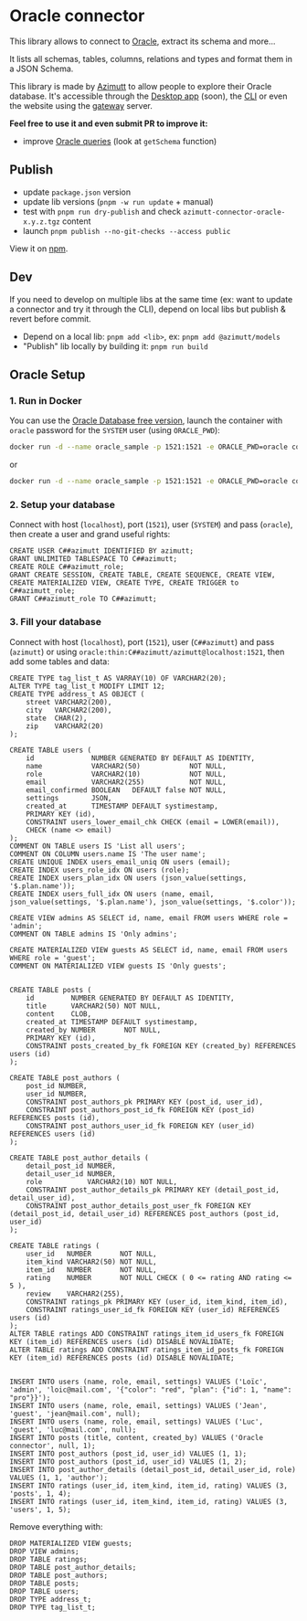 # Oracle connector

This library allows to connect to [Oracle](https://www.oracle.com/database), extract its schema and more...

It lists all schemas, tables, columns, relations and types and format them in a JSON Schema.

This library is made by [Azimutt](https://azimutt.app) to allow people to explore their Oracle database.
It's accessible through the [Desktop app](../../desktop) (soon), the [CLI](https://www.npmjs.com/package/azimutt) or even the website using the [gateway](../../gateway) server.

**Feel free to use it and even submit PR to improve it:**

- improve [Oracle queries](./src/oracle.ts) (look at `getSchema` function)

## Publish

- update `package.json` version
- update lib versions (`pnpm -w run update` + manual)
- test with `pnpm run dry-publish` and check `azimutt-connector-oracle-x.y.z.tgz` content
- launch `pnpm publish --no-git-checks --access public`

View it on [npm](https://www.npmjs.com/package/@azimutt/connector-oracle).

## Dev

If you need to develop on multiple libs at the same time (ex: want to update a connector and try it through the CLI), depend on local libs but publish & revert before commit.

- Depend on a local lib: `pnpm add <lib>`, ex: `pnpm add @azimutt/models`
- "Publish" lib locally by building it: `pnpm run build`

## Oracle Setup

### 1. Run in Docker

You can use the [Oracle Database free version](https://container-registry.oracle.com/ords/ocr/ba/database), launch the container with `oracle` password for the `SYSTEM` user (using `ORACLE_PWD`):

```bash
docker run -d --name oracle_sample -p 1521:1521 -e ORACLE_PWD=oracle container-registry.oracle.com/database/free:23.4.0.0-lite
```

or

```bash
docker run -d --name oracle_sample -p 1521:1521 -e ORACLE_PWD=oracle container-registry.oracle.com/database/free:latest
```

### 2. Setup your database

Connect with host (`localhost`), port (`1521`), user (`SYSTEM`) and pass (`oracle`), then create a user and grand useful rights:

```oracle
CREATE USER C##azimutt IDENTIFIED BY azimutt;
GRANT UNLIMITED TABLESPACE TO C##azimutt;
CREATE ROLE C##azimutt_role;
GRANT CREATE SESSION, CREATE TABLE, CREATE SEQUENCE, CREATE VIEW, CREATE MATERIALIZED VIEW, CREATE TYPE, CREATE TRIGGER to C##azimutt_role;
GRANT C##azimutt_role TO C##azimutt;
```

### 3. Fill your database

Connect with host (`localhost`), port (`1521`), user (`C##azimutt`) and pass (`azimutt`) or using `oracle:thin:C##azimutt/azimutt@localhost:1521`, then add some tables and data:

```oracle
CREATE TYPE tag_list_t AS VARRAY(10) OF VARCHAR2(20);
ALTER TYPE tag_list_t MODIFY LIMIT 12;
CREATE TYPE address_t AS OBJECT (
    street VARCHAR2(200),
    city   VARCHAR2(200),
    state  CHAR(2),
    zip    VARCHAR2(20)
);

CREATE TABLE users (
    id              NUMBER GENERATED BY DEFAULT AS IDENTITY,
    name            VARCHAR2(50)            NOT NULL,
    role            VARCHAR2(10)            NOT NULL,
    email           VARCHAR2(255)           NOT NULL,
    email_confirmed BOOLEAN   DEFAULT false NOT NULL,
    settings        JSON,
    created_at      TIMESTAMP DEFAULT systimestamp,
    PRIMARY KEY (id),
    CONSTRAINT users_lower_email_chk CHECK (email = LOWER(email)),
    CHECK (name <> email)
);
COMMENT ON TABLE users IS 'List all users';
COMMENT ON COLUMN users.name IS 'The user name';
CREATE UNIQUE INDEX users_email_uniq ON users (email);
CREATE INDEX users_role_idx ON users (role);
CREATE INDEX users_plan_idx ON users (json_value(settings, '$.plan.name'));
CREATE INDEX users_full_idx ON users (name, email, json_value(settings, '$.plan.name'), json_value(settings, '$.color'));

CREATE VIEW admins AS SELECT id, name, email FROM users WHERE role = 'admin';
COMMENT ON TABLE admins IS 'Only admins';

CREATE MATERIALIZED VIEW guests AS SELECT id, name, email FROM users WHERE role = 'guest';
COMMENT ON MATERIALIZED VIEW guests IS 'Only guests';


CREATE TABLE posts (
    id         NUMBER GENERATED BY DEFAULT AS IDENTITY,
    title      VARCHAR2(50) NOT NULL,
    content    CLOB,
    created_at TIMESTAMP DEFAULT systimestamp,
    created_by NUMBER       NOT NULL,
    PRIMARY KEY (id),
    CONSTRAINT posts_created_by_fk FOREIGN KEY (created_by) REFERENCES users (id)
);

CREATE TABLE post_authors (
    post_id NUMBER,
    user_id NUMBER,
    CONSTRAINT post_authors_pk PRIMARY KEY (post_id, user_id),
    CONSTRAINT post_authors_post_id_fk FOREIGN KEY (post_id) REFERENCES posts (id),
    CONSTRAINT post_authors_user_id_fk FOREIGN KEY (user_id) REFERENCES users (id)
);

CREATE TABLE post_author_details (
    detail_post_id NUMBER,
    detail_user_id NUMBER,
    role           VARCHAR2(10) NOT NULL,
    CONSTRAINT post_author_details_pk PRIMARY KEY (detail_post_id, detail_user_id),
    CONSTRAINT post_author_details_post_user_fk FOREIGN KEY (detail_post_id, detail_user_id) REFERENCES post_authors (post_id, user_id)
);

CREATE TABLE ratings (
    user_id   NUMBER       NOT NULL,
    item_kind VARCHAR2(50) NOT NULL,
    item_id   NUMBER       NOT NULL,
    rating    NUMBER       NOT NULL CHECK ( 0 <= rating AND rating <= 5 ),
    review    VARCHAR2(255),
    CONSTRAINT ratings_pk PRIMARY KEY (user_id, item_kind, item_id),
    CONSTRAINT ratings_user_id_fk FOREIGN KEY (user_id) REFERENCES users (id)
);
ALTER TABLE ratings ADD CONSTRAINT ratings_item_id_users_fk FOREIGN KEY (item_id) REFERENCES users (id) DISABLE NOVALIDATE;
ALTER TABLE ratings ADD CONSTRAINT ratings_item_id_posts_fk FOREIGN KEY (item_id) REFERENCES posts (id) DISABLE NOVALIDATE;


INSERT INTO users (name, role, email, settings) VALUES ('Loïc', 'admin', 'loic@mail.com', '{"color": "red", "plan": {"id": 1, "name": "pro"}}');
INSERT INTO users (name, role, email, settings) VALUES ('Jean', 'guest', 'jean@mail.com', null);
INSERT INTO users (name, role, email, settings) VALUES ('Luc', 'guest', 'luc@mail.com', null);
INSERT INTO posts (title, content, created_by) VALUES ('Oracle connector', null, 1);
INSERT INTO post_authors (post_id, user_id) VALUES (1, 1);
INSERT INTO post_authors (post_id, user_id) VALUES (1, 2);
INSERT INTO post_author_details (detail_post_id, detail_user_id, role) VALUES (1, 1, 'author');
INSERT INTO ratings (user_id, item_kind, item_id, rating) VALUES (3, 'posts', 1, 4);
INSERT INTO ratings (user_id, item_kind, item_id, rating) VALUES (3, 'users', 1, 5);
```

Remove everything with:

```oracle
DROP MATERIALIZED VIEW guests;
DROP VIEW admins;
DROP TABLE ratings;
DROP TABLE post_author_details;
DROP TABLE post_authors;
DROP TABLE posts;
DROP TABLE users;
DROP TYPE address_t;
DROP TYPE tag_list_t;
```
